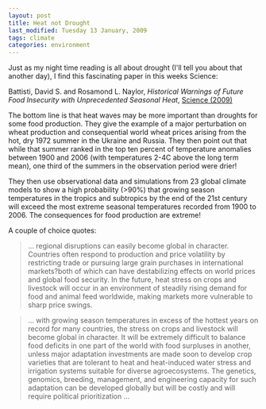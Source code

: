 ```yaml
---
layout: post
title: Heat not Drought
last_modified: Tuesday 13 January, 2009
tags: climate
categories: environment
---
```

Just as my night time reading is all about drought (I'll tell you about that another day), I find this  fascinating paper in this weeks Science:

Battisti, David S. and  Rosamond L. Naylor,
*Historical Warnings of Future Food Insecurity with Unprecedented Seasonal Heat*, [Science (2009)](http://dx.doi.org/10.1126/science.1164363)

The bottom line is that heat waves may be more important than droughts for some
food production. They give the example of a major perturbation on wheat production and consequential world wheat prices arising from the hot, dry 1972 summer in the Ukraine and Russia. They then point out that while that summer ranked in the top ten percent of temperature anomalies between 1900 and 2006 (with temperatures 2-4C above the long term mean), one third of the summers in the observation period were drier!

They then use observational data and simulations from 23 global climate models to show a high probability (&gt;90%) that growing season temperatures in the tropics and subtropics by the end of the 21st century will exceed the most extreme seasonal temperatures recorded from 1900 to 2006. The consequences for food production are extreme!

A couple of choice quotes:
<blockquote>... regional disruptions can easily become global in character. Countries often respond to production and price volatility by restricting trade or pursuing large grain purchases in international markets?both of which can have destabilizing effects on world prices and global food security. In the future, heat stress on crops and livestock will occur in an environment of steadily rising demand for food and animal feed worldwide, making markets more vulnerable to sharp price swings.
</blockquote>
<blockquote>... with growing season temperatures in excess of the hottest years on record for many countries, the stress on crops and livestock will become global in character. It will be extremely difficult to balance food deficits in one part of the world with food surpluses in another, unless major adaptation investments are made soon to develop crop varieties that are tolerant to heat and heat-induced water stress and irrigation systems suitable for diverse agroecosystems. The genetics, genomics, breeding, management, and engineering capacity for such adaptation can be developed globally but will be costly and will require political prioritization ... </blockquote>
